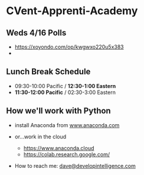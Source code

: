 # CVent-Apprenti-Academy

## Weds 4/16 Polls
* https://xoyondo.com/op/kwgwxo220u5x383
* 

## Lunch Break Schedule
* 09:30-10:00 Pacific / __12:30-1:00 Eastern__
* __11:30-12:00 Pacific__ / 02:30-3:00 Eastern

## How we'll work with Python
* install Anaconda from www.anaconda.com
* or...work in the cloud
  * https://www.anaconda.cloud
  * https://colab.research.google.com/


* How to reach me: dave@developintelligence.com
